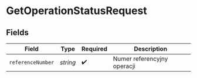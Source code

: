 # GetOperationStatusRequest


## Fields

| Field                       | Type                        | Required                    | Description                 |
| --------------------------- | --------------------------- | --------------------------- | --------------------------- |
| `referenceNumber`           | *string*                    | :heavy_check_mark:          | Numer referencyjny operacji |
